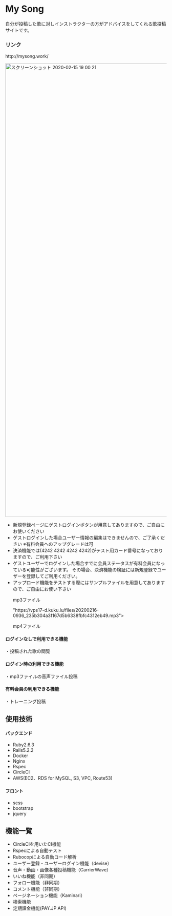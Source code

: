 <h1>My Song</h1>
<p>自分が投稿した歌に対しインストラクターの方がアドバイスをしてくれる歌投稿サイトです。</p>

<h3>リンク</h3>
<p>http://mysong.work/</p>
<img width="1415" alt="スクリーンショット 2020-02-15 19 00 21" src="https://user-images.githubusercontent.com/56349921/74586237-f8204600-5028-11ea-8bb6-419353bdd142.png">

<ul>
  <li>新規登録ページにゲストログインボタンが用意してありますので、ご自由にお使いください</li>
  <li>ゲストログインした場合ユーザー情報の編集はできませんので、ご了承ください ※有料会員へのアップグレードは可</li>
  <li>決済機能では(4242 4242 4242 4242)がテスト用カード番号になっておりますので、ご利用下さい</li>
  <li>ゲストユーザーでログインした場合すでに会員ステータスが有料会員になっている可能性がございます。
    その場合、決済機能の検証には新規登録でユーザーを登録してご利用ください。</li>
  <li>アップロード機能をテストする際にはサンプルファイルを用意してありますので、ご自由にお使い下さい</li>
  <p>mp3ファイル</p>
  <p>"https://vps17-d.kuku.lu/files/20200216-0936_235b304a3f167d5b6338fbfc4312eb49.mp3"></p>
  <p>mp4ファイル</p>
</ul>

<h4>ログインなしで利用できる機能</h4>
  <p>・投稿された歌の閲覧</p>
<h4>ログイン時の利用できる機能</h4>
  <p>・mp3ファイルの音声ファイル投稿</p>
<h4>有料会員の利用できる機能</h4>
  <p>・トレーニング投稿</p>
  
<h2>使用技術</h2>
<h4>バックエンド</h4>
<ul>
  <li>Ruby2.6.3</li>
  <li>Rails5.2.2</li>
  <li>Docker</li>
  <li>Nginx</li>
  <li>Rspec</li>
  <li>CircleCI</li>
  <li>AWS(EC2、RDS for MySQL, S3, VPC, Route53)</li>
</ul>
<h4>フロント</h4>
<ul>
  <li>scss</li>
  <li>bootstrap</li>
  <li>jquery</li>
</ul>

<h2>機能一覧</h2>
<ul>
  <li>CircleCIを用いたCI機能</li>
  <li>Rspecによる自動テスト</li>
  <li>Rubocopによる自動コード解析</li>
  <li>ユーザー登録・ユーザーログイン機能（devise）</li>
  <li>音声・動画・画像各種投稿機能（CarrierWave）</li>
  <li>いいね機能（非同期）</li>
  <li>フォロー機能（非同期）</li>
  <li>コメント機能（非同期）</li>
  <li>ページネーション機能（Kaminari）</li>
  <li>検索機能</li>
  <li>定期課金機能(PAY.JP API)</li>
</ul>
